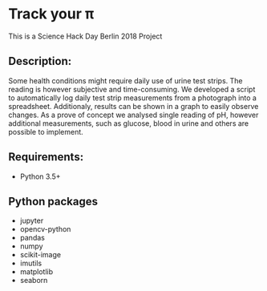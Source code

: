  # Track your π

 This is a Science Hack Day Berlin 2018 Project

## Description:
Some health conditions might require daily use of urine test strips.
The reading is however subjective and time-consuming.
We developed a script to automatically log daily test strip measurements from a photograph into a spreadsheet.
Additionaly, results can be shown in a graph to easily observe changes.
As a prove of concept we analysed single reading of pH, however additional measurements, such as glucose, blood in urine and others are possible to implement.

## Requirements:
* Python 3.5+ 

## Python packages
* jupyter
* opencv-python
* pandas
* numpy
* scikit-image
* imutils
* matplotlib
* seaborn
